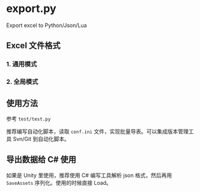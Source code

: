 # export.py

Export excel to Python/Json/Lua

## Excel 文件格式

### 1. 通用模式

### 2. 全局模式

## 使用方法

参考 `test/test.py`

推荐编写自动化脚本，读取 `conf.ini` 文件，实现批量导表。可以集成版本管理工具 Svn/Git 到自动化脚本。

## 导出数据给 C# 使用

如果是 Unity 里使用，推荐使用 C# 编写工具解析 json 格式，然后再用 `SaveAssets` 序列化。使用的时候直接 Load。

